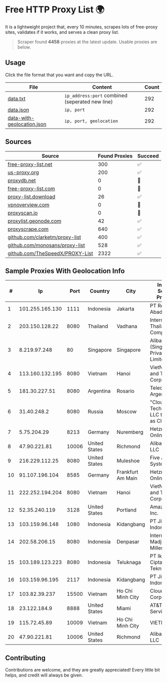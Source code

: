 
# Free HTTP Proxy List 🌍

It is a lightweight project that, every 10 minutes, scrapes lots of free-proxy sites, validates if it works, and serves a clean proxy list.


> Scraper found **4458** proxies at the latest update. Usable proxies are below.

## Usage

Click the file format that you want and copy the URL.


|File|Content|Count|
|----|-------|-----|
|[data.txt](https://raw.githubusercontent.com/themiralay/Proxy-List-World/master/data.txt)|`ip_address:port` combined (seperated new line)|292|
|[data.json](https://raw.githubusercontent.com/themiralay/Proxy-List-World/master/data.json)|`ip, port`|292|
|[data-with-geolocation.json](https://raw.githubusercontent.com/themiralay/Proxy-List-World/master/data-with-geolocation.json)|`ip, port, geolocation`|292|

## Sources

|Source|Found Proxies|Succeed|
|------|-------------|-------|
|[free-proxy-list.net](https://free-proxy-list.net)|300|✅|
|[us-proxy.org](https://www.us-proxy.org)|200|✅|
|[proxydb.net](http://proxydb.net)|0|🚫|
|[free-proxy-list.com](https://free-proxy-list.com/?page=&port=&type%5B%5D=http&type%5B%5D=https&up_time=0&search=Search)|0|🚫|
|[proxy-list.download](https://www.proxy-list.download/HTTP)|26|✅|
|[vpnoverview.com](https://vpnoverview.com/privacy/anonymous-browsing/free-proxy-servers)|0|🚫|
|[proxyscan.io](https://www.proxyscan.io)|0|🚫|
|[proxylist.geonode.com](https://proxylist.geonode.com/api/proxy-list?limit=300&page=1&sort_by=lastChecked&sort_type=desc&protocols=http,https)|42|✅|
|[proxyscrape.com](https://api.proxyscrape.com/v2/?request=displayproxies&protocol=http&timeout=10000&country=all&ssl=all&anonymity=all)|640|✅|
|[github.com/clarketm/proxy-list](https://raw.githubusercontent.com/clarketm/proxy-list/master/proxy-list-raw.txt)|400|✅|
|[github.com/monosans/proxy-list](https://raw.githubusercontent.com/monosans/proxy-list/main/proxies/http.txt)|528|✅|
|[github.com/TheSpeedX/PROXY-List](https://raw.githubusercontent.com/TheSpeedX/PROXY-List/master/http.txt)|2322|✅|


## Sample Proxies With Geolocation Info

|#|Ip|Port|Country|City|Internet Service Provider|
|-|--|----|-------|----|-------------------------|
|1|101.255.165.130|1111|Indonesia|Jakarta|PT Remala Abadi|
|2|203.150.128.22|8080|Thailand|Vadhana|Internet Thailand Company Ltd|
|3|8.219.97.248|80|Singapore|Singapore|Alibaba Cloud (Singapore) Private Limited|
|4|113.160.132.195|8080|Vietnam|Hanoi|VietNam Post and Telecom Corporation|
|5|181.30.227.51|8080|Argentina|Rosario|Telecom Argentina S.A|
|6|31.40.248.2|8080|Russia|Moscow|"Cloud Technologies" LLC trading as Cloud.ru|
|7|5.75.204.29|8213|Germany|Nuremberg|Hetzner Online GmbH|
|8|47.90.221.81|10006|United States|Richmond|Alibaba.com LLC|
|9|216.229.112.25|8080|United States|Muleshoe|Five Area Systems, LLC|
|10|91.107.196.104|8585|Germany|Frankfurt Am Main|Hetzner Online AG|
|11|222.252.194.204|8080|Vietnam|Hanoi|VietNam Post and Telecom Corporation|
|12|52.35.240.119|3128|United States|Portland|Amazon.com, Inc.|
|13|103.159.96.148|1080|Indonesia|Kidangbang|PT Jinde Grup Indonesia|
|14|202.58.206.15|8080|Indonesia|Denpasar|Internet Madju Abad Millenindo, PT|
|15|103.189.123.223|8080|Indonesia|Teluknaga|PT Ikhlas Cipta Teknologi|
|16|103.159.96.195|2117|Indonesia|Kidangbang|PT Jinde Grup Indonesia|
|17|103.82.39.237|15500|Vietnam|Ho Chi Minh City|Cloudfly Corporation|
|18|23.122.184.9|8888|United States|Miami|AT&T Services, Inc.|
|19|115.72.45.89|10009|Vietnam|Ho Chi Minh City|VIETELmetro|
|20|47.90.221.81|10006|United States|Richmond|Alibaba.com LLC|



## Contributing

Contributions are welcome, and they are greatly appreciated! Every
little bit helps, and credit will always be given.

